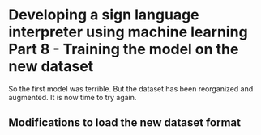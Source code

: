 # Developing a sign language interpreter using machine learning Part 8 - Training the model on the new dataset

So the first model was terrible. But the dataset has been reorganized and augmented. It is now time to try again. 

## Modifications to load the new dataset format

